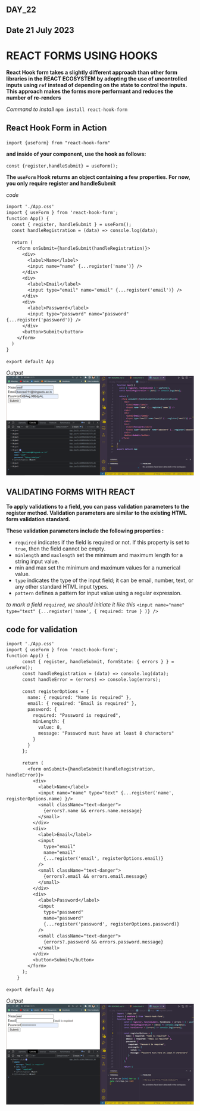 ## DAY_22
## Date 21 July 2023 

# REACT FORMS USING HOOKS  

**React Hook form takes a slightly different approach than other form libraries in the REACT ECOSYSTEM by adopting the use of uncontrolled inputs using `ref` instead of depending on the state to control the inputs. This approach makes the forms more performant and reduces the number of re-renders**

*Command to install*
`npm install react-hook-form`

## React Hook Form in Action

`import {useForm} from "react-hook-form" `

**and inside of your component, use the hook as follows:**

` const {register,handleSubmit} = useForm(); `

**The `useForm` Hook returns an object containing a few properties. For now, you only require register and handleSubmit**

*code*
```
import './App.css'
import { useForm } from 'react-hook-form';
function App() {
  const { register, handleSubmit } = useForm();
  const handleRegistration = (data) => console.log(data);

  return (
    <form onSubmit={handleSubmit(handleRegistration)}>
      <div>
        <label>Name</label>
        <input name="name" {...register('name')} />
      </div>
      <div>
        <label>Email</label>
        <input type="email" name="email" {...register('email')} />
      </div>
      <div>
        <label>Password</label>
        <input type="password" name="password" {...register('password')} />
      </div>
      <button>Submit</button>
    </form>
  )
}

export default App

```

*Output*
![Alt text](image.png)

## VALIDATING FORMS WITH REACT 
**To apply validations to a field, you can pass validation parameters to the register method. Validation parameters are similar to the existing HTML form validation standard.**

**These validation parameters include the following properties :**

- `required` indicates if the field is required or not. If this property is set to `true`, then the field cannot be empty.
- `minlength` and `maxlength` set the minimum and maximum length for a string input value.
- min and max set the minimum and maximum values for a numerical value.
- `type` indicates the type of the input field; it can be email, number, text, or any other standard HTML input types.
- `pattern` defines a pattern for input value using a regular expression. 

*to mark a field `required`, we should initiate it like this*
` <input name="name" type="text" {...register('name', { required: true } )} /> `


## code for validation
```
import './App.css'
import { useForm } from 'react-hook-form';
function App() {
      const { register, handleSubmit, formState: { errors } } = useForm();
      const handleRegistration = (data) => console.log(data);
      const handleError = (errors) => console.log(errors);

      const registerOptions = {
        name: { required: "Name is required" },
        email: { required: "Email is required" },
        password: {
          required: "Password is required",
          minLength: {
            value: 8,
            message: "Password must have at least 8 characters"
          }
        }
      };

      return (
        <form onSubmit={handleSubmit(handleRegistration, handleError)}>
          <div>
            <label>Name</label>
            <input name="name" type="text" {...register('name', registerOptions.name) }/>
            <small className="text-danger">
              {errors?.name && errors.name.message}
            </small>
          </div>
          <div>
            <label>Email</label>
            <input
              type="email"
              name="email"
              {...register('email', registerOptions.email)}
            />
            <small className="text-danger">
              {errors?.email && errors.email.message}
            </small>
          </div>
          <div>
            <label>Password</label>
            <input
              type="password"
              name="password"
              {...register('password', registerOptions.password)}
            />
            <small className="text-danger">
              {errors?.password && errors.password.message}
            </small>
          </div>
          <button>Submit</button>
        </form>
      );
    }

export default App

```
*Output*
![Alt text](image-1.png)